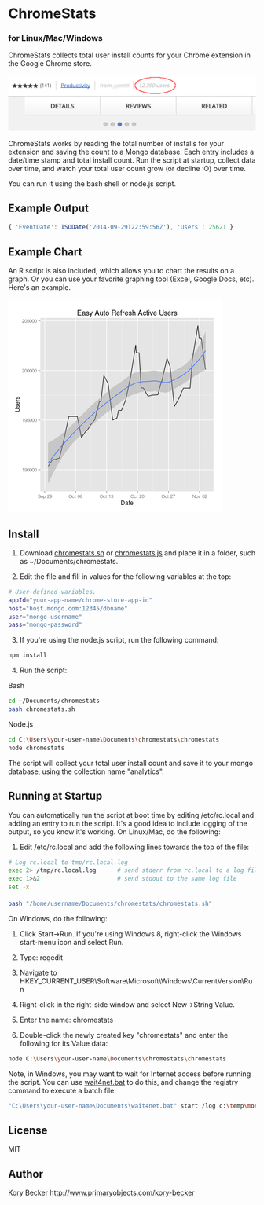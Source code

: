 ChromeStats
=========
### for Linux/Mac/Windows

ChromeStats collects total user install counts for your Chrome extension in the Google Chrome store.

![Screenshot 1](https://raw.githubusercontent.com/primaryobjects/chromestats/master/images/chromestats-1.png)

ChromeStats works by reading the total number of installs for your extension and saving the count to a Mongo database. Each entry includes a date/time stamp and total install count. Run the script at startup, collect data over time, and watch your total user count grow (or decline :O) over time.

You can run it using the bash shell or node.js script.

Example Output
---

```javascript
{ 'EventDate': ISODate('2014-09-29T22:59:56Z'), 'Users': 25621 }
```

Example Chart
---

An R script is also included, which allows you to chart the results on a graph. Or you can use your favorite graphing tool (Excel, Google Docs, etc). Here's an example.

![Screenshot 2](https://raw.githubusercontent.com/primaryobjects/chromestats/master/images/analytics.png)

Install
---

1. Download [chromestats.sh](https://raw.githubusercontent.com/primaryobjects/chromestats/master/chromestats.sh) or [chromestats.js](https://raw.githubusercontent.com/primaryobjects/chromestats/master/chromestats.js) and place it in a folder, such as ~/Documents/chromestats.

2. Edit the file and fill in values for the following variables at the top:

 ```sh
 # User-defined variables.
 appId="your-app-name/chrome-store-app-id"
 host="host.mongo.com:12345/dbname"
 user="mongo-username"
 pass="mongo-password"
 ```

3. If you're using the node.js script, run the following command:
 ```sh
 npm install
 ```

4. Run the script:

 Bash
 ```sh
 cd ~/Documents/chromestats
 bash chromestats.sh
 ```

 Node.js
 ```sh
 cd C:\Users\your-user-name\Documents\chromestats\chromestats
 node chromestats
 ```

The script will collect your total user install count and save it to your mongo database, using the collection name "analytics".

Running at Startup
---

You can automatically run the script at boot time by editing /etc/rc.local and adding an entry to run the script. It's a good idea to include logging of the output, so you know it's working. On Linux/Mac, do the following:

1. Edit /etc/rc.local and add the following lines towards the top of the file:
 ```sh
 # Log rc.local to tmp/rc.local.log
 exec 2> /tmp/rc.local.log      # send stderr from rc.local to a log file
 exec 1>&2                      # send stdout to the same log file
 set -x
 
 bash "/home/username/Documents/chromestats/chromestats.sh"
 ```

On Windows, do the following:

1. Click Start->Run. If you're using Windows 8, right-click the Windows start-menu icon and select Run.

2. Type: regedit

3. Navigate to HKEY_CURRENT_USER\Software\Microsoft\Windows\CurrentVersion\Run

4. Right-click in the right-side window and select New->String Value.

5. Enter the name: chromestats

6. Double-click the newly created key "chromestats" and enter the following for its Value data:
 ```sh
 node C:\Users\your-user-name\Documents\chromestats\chromestats
 ```

Note, in Windows, you may want to wait for Internet access before running the script. You can use [wait4net.bat](http://paulhoule.com/wait4net/) to do this, and change the registry command to execute a batch file:
```sh
"C:\Users\your-user-name\Documents\wait4net.bat" start /log c:\temp\mongobackuplog.txt "C:\Users\your-user-name\Documents\chromestats.bat" > c:\temp\mongobackuplog2.txt
```

License
----

MIT

Author
----
Kory Becker
http://www.primaryobjects.com/kory-becker
